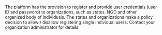 The platform has the provision to register and provide user credentials (user ID and password) to organizations, such as states, NGO and other organized body of individuals.
The states and organizations make a policy decision to allow / disallow registering single individual users. Contact your organization administrator for details.  


